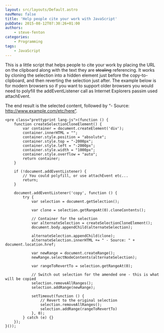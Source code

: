 ```yaml
---
layout: src/layouts/Default.astro
navMenu: false
title: 'Help people cite your work with JavaScript'
pubDate: 2015-08-12T07:30:26+01:00
authors:
    - steve-fenton
categories:
    - Programming
tags:
    - JavaScript
---
```


This is a little script that helps people to cite your work by placing the URL on the clipboard along with the text they are <del>stealing</del> referencing. It works by cloning the selection into a hidden element just before the copy-to-clipboard, and then reverting the selection just after. The example below is for modern browsers so if you want to support older browsers you would need to polyfill the addEventListener call as Internet Explorers passim used attachEvent.

The end result is the selected content, followed by “- Source: http://www.example.com/etc/here”.

```
<pre class="prettyprint lang-js">(function () {
    function createSelectionCloneElement() {
        var container = document.createElement('div');
        container.innerHTML = "";
        container.style.position = "absolute";
        container.style.top = "-2000px";
        container.style.left = "-2000px";
        container.style.width = "1000px";
        container.style.overflow = "auto";
        return container;
    }

    if (!document.addEventListener) {
        // You could polyfill, or use attachEvent etc...
        return;
    }

    document.addEventListener('copy', function () {
        try {
            var selection = document.getSelection();

            var clone = selection.getRangeAt(0).cloneContents();

            // Container for the selection
            var alternateSelection = createSelectionCloneElement();
            document.body.appendChild(alternateSelection);

            alternateSelection.appendChild(clone);
            alternateSelection.innerHTML += " - Source: " + document.location.href;

            var newRange = document.createRange();
            newRange.selectNodeContents(alternateSelection);

            var rangeToRevertTo = selection.getRangeAt(0);

            // Switch out selection for the amended one - this is what will be copied
            selection.removeAllRanges();
            selection.addRange(newRange);

            setTimeout(function () {
                // Revert to the original selection
                selection.removeAllRanges();
                selection.addRange(rangeToRevertTo)
            }, 0);
        } catch (e) {}
    });
}());
```